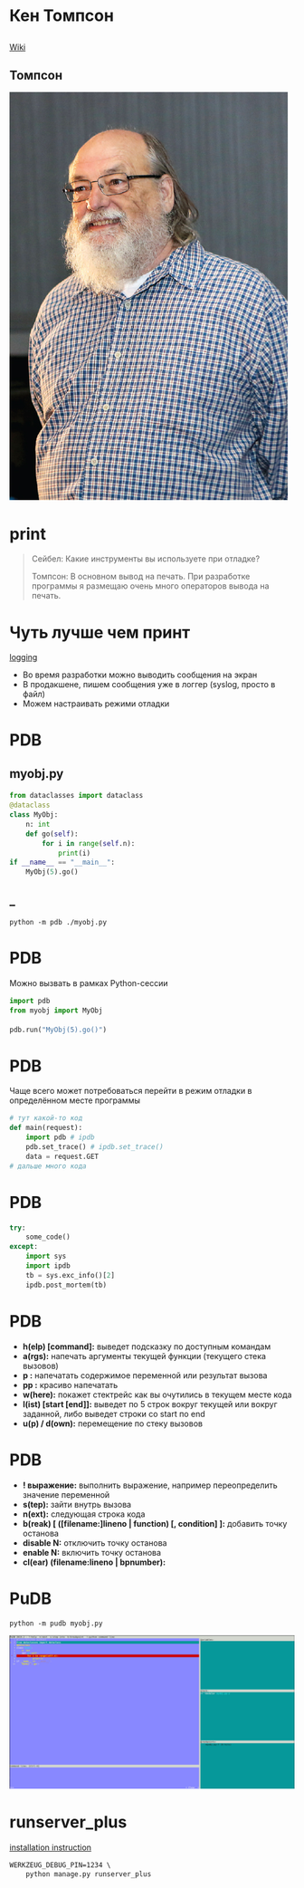 # Кен Томпсон


##

<span class="underline"><span class="underline">[Wiki](https://ru.wikipedia.org/wiki/%25D0%25A2%25D0%25BE%25D0%25BC%25D0%25BF%25D1%2581%25D0%25BE%25D0%25BD,_%25D0%259A%25D0%25B5%25D0%25BD)</span></span>


## Томпсон

![img](Thompson.jpg)


# print

> Сейбел: Какие инструменты вы используете при отладке?
>
> Томпсон: В основном вывод на печать. При разработке программы я размещаю очень много операторов вывода на печать.


# Чуть лучше чем принт

<span class="underline"><span class="underline">[logging](https://docs.python.org/3/library/logging.html)</span></span>

-   Во время разработки можно выводить сообщения на экран
-   В продакшене, пишем сообщения уже в логгер (syslog, просто в файл)
-   Можем настраивать режими отладки


# PDB


## myobj.py

```python
from dataclasses import dataclass
@dataclass
class MyObj:
    n: int
    def go(self):
        for i in range(self.n):
            print(i)
if __name__ == "__main__":
    MyObj(5).go()
```


## _

```shell
python -m pdb ./myobj.py
```


# PDB

Можно вызвать в рамках Python-сессии

```python
import pdb
from myobj import MyObj

pdb.run("MyObj(5).go()")
```


# PDB

Чаще всего может потребоваться перейти в режим отладки в определённом месте программы

```python
# тут какой-то код
def main(request):
    import pdb # ipdb
    pdb.set_trace() # ipdb.set_trace()
    data = request.GET
# дальше много кода
```


# PDB

```python
try:
    some_code()
except:
    import sys
    import ipdb
    tb = sys.exc_info()[2]
    ipdb.post_mortem(tb)
```


# PDB

-   **h(elp) [command]:** выведет подсказку по доступным командам
-   **a(rgs):** напечать аргументы текущей функции (текущего стека вызовов)
-   **p <expression>:** напечатать содержимое переменной или результат вызова
-   **pp <expression>:** красиво напечатать
-   **w(here):** покажет стектрейс как вы очутились в текущем месте кода
-   **l(ist) [start [end]]:** выведет по 5 строк вокруг текущей или вокруг заданной, либо выведет строки со start по end
-   **u(p) / d(own):** перемещение по стеку вызовов


# PDB

-   **! выражение:** выполнить выражение, например переопределить значение переменной
-   **s(tep):** зайти внутрь вызова
-   **n(ext):** следующая строка кода
-   **b(reak) [ ([filename:]lineno | function) [, condition] ]:** добавить точку останова
-   **disable N:** отключить точку останова
-   **enable N:** включить точку останова
-   **cl(ear) (filename:lineno | bpnumber):**


# PuDB

```shell
python -m pudb myobj.py
```

![img](pudb.png)


# runserver\_plus

<span class="underline"><span class="underline">[installation instruction](https://django-extensions.readthedocs.io/en/latest/installation_instructions.html)</span></span>

```shell
WERKZEUG_DEBUG_PIN=1234 \
    python manage.py runserver_plus
```
